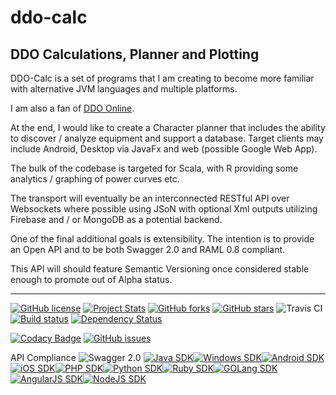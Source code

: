# ddo-calc

## DDO Calculations, Planner and Plotting

DDO-Calc is a set of programs that I am creating to become more familiar with alternative JVM languages and multiple platforms.

I am also a fan of [DDO Online](http://www.ddo.com).

At the end, I would like to create a Character planner that includes the ability to discover / analyze equipment and support a database. Target clients may include Android, Desktop via JavaFx and web (possible Google Web App).

The bulk of the codebase is targeted for Scala, with R providing some analytics / graphing of power curves etc.

The transport will eventually be an interconnected RESTful API over Websockets where possible using JSoN with optional Xml outputs utilizing Firebase and / or MongoDB as a potential backend.

One of the final additional goals is extensibility. The intention is to provide an Open API and to be both Swagger 2.0 and RAML 0.8 compliant.

This API will should feature Semantic Versioning once considered stable enough to promote out of Alpha status.

---

[![GitHub license](https://img.shields.io/badge/license-Apache%202-blue.svg?style=plastic)](https://raw.githubusercontent.com/adarro/ddo-calc/master/LICENSE) [![Project Stats](https://www.openhub.net/p/ddo-calc/widgets/project_thin_badge?format=gif&ref=Thin+badge)](https://www.openhub.net/p/ddo-calc) [![GitHub forks](https://img.shields.io/github/forks/adarro/ddo-calc.svg?style=plastic)](https://github.com/adarro/ddo-calc/network) [![GitHub stars](https://img.shields.io/github/stars/adarro/ddo-calc.svg?style=plastic)](https://github.com/adarro/ddo-calc/stargazers)
![Travis CI](https://travis-ci.org/adarro/ddo-calc.svg?branch=master) [![Build status](https://ci.appveyor.com/api/projects/status/pnp0ghiwcu2lpkft?svg=true)](https://ci.appveyor.com/project/adarro/ddo-calc) [![Dependency Status](https://www.versioneye.com/user/projects/58c90554d01cb20045124875/badge.svg?style=plastic)](https://www.versioneye.com/user/projects/58c90554d01cb20045124875)

[![Codacy Badge](https://api.codacy.com/project/badge/grade/2a569860b46048d3b84f2f6ecd0eaf2b)](https://www.codacy.com/app/adarro/ddo-calc) [![GitHub issues](https://img.shields.io/github/issues/adarro/ddo-calc.svg?style=plastic)](https://github.com/adarro/ddo-calc/issues)

API Compliance ![Swagger 2.0](http://online.swagger.io/validator?url=https://raw.githubusercontent.com/adarro/ddo-calc/master/swagger.yaml)
[![Java SDK](https://apimatic.io/apiarydocs/image?template=java)](https://apimatic.io/apiarydocs/sdk?template=java&token=NTc2Nzc0NDVhMDE5ZTExY2E4MzQ1ZWY1&apiid=truthencode)[![Windows SDK](https://apimatic.io/apiarydocs/image?template=windows)](https://apimatic.io/apiarydocs/sdk?template=windows&token=NTc2Nzc0NDVhMDE5ZTExY2E4MzQ1ZWY1&apiid=truthencode)[![Android SDK](https://apimatic.io/apiarydocs/image?template=android)](https://apimatic.io/apiarydocs/sdk?template=android&token=NTc2Nzc0NDVhMDE5ZTExY2E4MzQ1ZWY1&apiid=truthencode)[![iOS SDK](https://apimatic.io/apiarydocs/image?template=ios)](https://apimatic.io/apiarydocs/sdk?template=ios&token=NTc2Nzc0NDVhMDE5ZTExY2E4MzQ1ZWY1&apiid=truthencode)[![PHP SDK](https://apimatic.io/apiarydocs/image?template=php)](https://apimatic.io/apiarydocs/sdk?template=php&token=NTc2Nzc0NDVhMDE5ZTExY2E4MzQ1ZWY1&apiid=truthencode)[![Python SDK](https://apimatic.io/apiarydocs/image?template=python)](https://apimatic.io/apiarydocs/sdk?template=python&token=NTc2Nzc0NDVhMDE5ZTExY2E4MzQ1ZWY1&apiid=truthencode)[![Ruby SDK](https://apimatic.io/apiarydocs/image?template=ruby)](https://apimatic.io/apiarydocs/sdk?template=ruby&token=NTc2Nzc0NDVhMDE5ZTExY2E4MzQ1ZWY1&apiid=truthencode)[![GOLang SDK](https://apimatic.io/apiarydocs/image?template=golang)](https://apimatic.io/apiarydocs/sdk?template=golang&token=NTc2Nzc0NDVhMDE5ZTExY2E4MzQ1ZWY1&apiid=truthencode)[![AngularJS SDK](https://apimatic.io/apiarydocs/image?template=angularjs)](https://apimatic.io/apiarydocs/sdk?template=angularjs&token=NTc2Nzc0NDVhMDE5ZTExY2E4MzQ1ZWY1&apiid=truthencode)[![NodeJS SDK](https://apimatic.io/apiarydocs/image?template=nodejs)](https://apimatic.io/apiarydocs/sdk?template=nodejs&token=NTc2Nzc0NDVhMDE5ZTExY2E4MzQ1ZWY1&apiid=truthencode)
